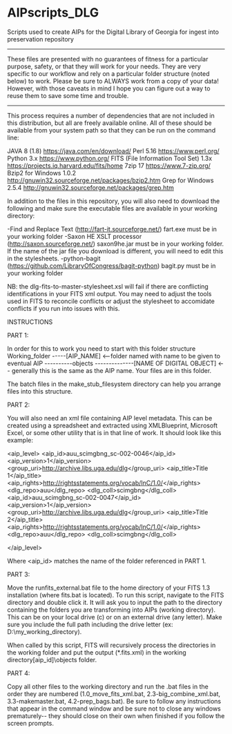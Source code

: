 # AIPscripts_DLG
Scripts used to create AIPs for the Digital Library of Georgia for ingest into preservation repository
************************
These files are presented with no guarantees of fitness for a particular purpose, safety, or that they will work for your needs. They are very specific to our workflow and rely on a particular folder structure (noted below) to work. Please be sure to ALWAYS work from a copy of your data! However, with those caveats in mind I hope you can figure out a way to reuse them to save some time and trouble.
************************
This process requires a number of dependencies that are not included in this distribution, but all are freely available online. All of these should be available from your system path so that they can be run on the command line:

JAVA 8 (1.8) https://java.com/en/download/
Perl 5.16 https://www.perl.org/
Python 3.x https://www.python.org/
FITS (File Information Tool Set) 1.3x https://projects.iq.harvard.edu/fits/home
7zip 17 https://www.7-zip.org/
Bzip2 for Windows 1.0.2 http://gnuwin32.sourceforge.net/packages/bzip2.htm
Grep for Windows 2.5.4 http://gnuwin32.sourceforge.net/packages/grep.htm



In addition to the files in this repository, you will also need to download the following and make sure the executable files are available in your working directory: 

-Find and Replace Text (http://fart-it.sourceforge.net/) fart.exe must be in your working folder
-Saxon HE XSLT processor (http://saxon.sourceforge.net/) saxon9he.jar must be in your working folder. If the name of the jar file you download is different, you will need to edit this in the stylesheets.
-python-bagit (https://github.com/LibraryOfCongress/bagit-python) bagit.py must be in your working folder
	

NB: the dlg-fits-to-master-stylesheet.xsl will fail if there are conflicting identifications in your FITS xml output. You may need to adjust the tools used in FITS to reconcile conflicts or adjust the stylesheet to accomidate conflicts if you run into issues with this.

INSTRUCTIONS

PART 1:

In order for this to work you need to start with this folder structure
Working_folder
-----[AIP_NAME] <--folder named with name to be given to eventual AIP
----------objects 
--------------[NAME OF DIGITAL OBJECT] <-- generally this is the same as the AIP name. Your files are in this folder.

The batch files in the make_stub_filesystem directory can help you arrange files into this structure.

PART 2:

You will also need an xml file containing AIP level metadata. This can be created using a spreadsheet and extracted using XMLBlueprint, Microsoft Excel, or some other utility that is in that line of work. It should look like this example: 

<aip_level>
	<item>
		<aip_id>auu_scimgbng_sc-002-0046</aip_id>
		<aip_version>1</aip_version>
		<group_uri>http://archive.libs.uga.edu/dlg</group_uri>
		<aip_title>Title 1</aip_title>
		<aip_rights>http://rightsstatements.org/vocab/InC/1.0/</aip_rights>
		<dlg_repo>auu</dlg_repo>
		<dlg_coll>scimgbng</dlg_coll>
	</item>
	<item>
		<aip_id>auu_scimgbng_sc-002-0047</aip_id>
		<aip_version>1</aip_version>
		<group_uri>http://archive.libs.uga.edu/dlg</group_uri>
		<aip_title>Title 2</aip_title>
		<aip_rights>http://rightsstatements.org/vocab/InC/1.0/</aip_rights>
		<dlg_repo>auu</dlg_repo>
		<dlg_coll>scimgbng</dlg_coll>
	</item>
	
</aip_level>

Where <aip_id> matches the name of the folder referenced in PART 1.

PART 3:

Move the runfits_external.bat file to the home directory of your FITS 1.3 installation (where fits.bat is located). To run this script, navigate to the FITS directory and double click it. It will ask you to input the path to the directory containing the folders you are transforming into AIPs (working directory). This can be on your local drive (c) or on an external drive (any letter). Make sure you include the full path including the drive letter (ex: D:\my_working_directory). 

When called by this script, FITS will recursively process the directories in the working folder and put the output (*.fits.xml) in the working directory[aip_id]\objects folder. 

PART 4:

Copy all other files to the working directory and run the .bat files in the order they are numbered (1.0_move_fits_xml.bat, 2.3-big_combine_xml.bat, 3.3-makemaster.bat, 4.2-prep_bags.bat). Be sure to follow any instructions that appear in the command window and be sure not to close any windows prematurely-- they should close on their own when finished if you follow the screen prompts.


